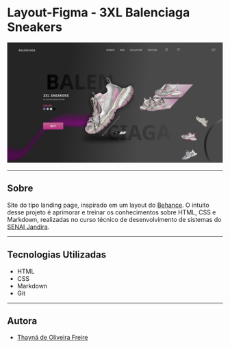 # Layout-Figma - 3XL Balenciaga Sneakers

![](./img/screenshoot.layout.png)

---

## Sobre
Site do tipo landing page, inspirado em um layout do [Behance](https://www.behance.net/gallery/205192737/Landing-page-for-the-website?tracking_source=search_projects|pink&l=8). 
O intuito desse projeto é aprimorar e treinar os conhecimentos sobre HTML, CSS e Markdown, realizadas no curso técnico de desenvolvimento de sistemas do [SENAI Jandira](https://sp.senai.br/unidade/jandira).

---

## Tecnologias Utilizadas
- HTML
- CSS
- Markdown
- Git

---

## Autora
- [Thayná de Oliveira Freire](https://www.linkedin.com/in/thayn%C3%A1-freire-863696297/)
